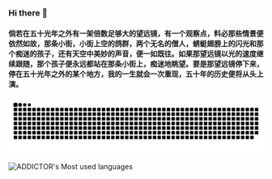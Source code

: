 ### Hi there 👋

#### 倘若在五十光年之外有一架倍数足够大的望远镜，有一个观察点，料必那些情景便依然如故，那条小街，小街上空的鸽群，两个无名的僧人，蜻蜓翅膀上的闪光和那个痴迷的孩子，还有天空中美妙的声音，便一如既往。如果那望远镜以光的速度继续跟随，那个孩子便永远都站在那条小街上，痴迷地眺望。要是那望远镜停下来，停在五十光年之外的某个地方，我的一生就会一次重现，五十年的历史便将从头上演。

![](https://raw.githubusercontent.com/ADDICTOR/ADDICTOR/main/assets/github-contribution-grid-snake.svg)

![ADDICTOR's Most used languages](https://github-readme-stats.vercel.app/api/top-langs/?username=ADDICTOR&layout=compact&hide_border=true&langs_count=10)

<!--
**ADDICTOR/ADDICTOR** is a ✨ _special_ ✨ repository because its `README.md` (this file) appears on your GitHub profile.

Here are some ideas to get you started:

- 🔭 I’m currently working on ...
- 🌱 I’m currently learning ...
- 👯 I’m looking to collaborate on ...
- 🤔 I’m looking for help with ...
- 💬 Ask me about ...
- 📫 How to reach me: ...
- 😄 Pronouns: ...
- ⚡ Fun fact: ...
-->
